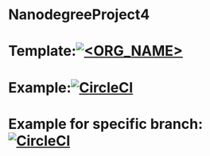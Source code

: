 # NanodegreeProject4
# Template:[![<ORG_NAME>](https://circleci.com/<VCS>/<ORG_NAME>/<PROJECT_NAME>.svg?style=svg)](<LINK>) 
# Example:[![CircleCI](https://circleci.com/gh/circleci/circleci-docs.svg?style=svg)](https://circleci.com/gh/circleci/circleci-docs) 
# Example for specific branch:[![CircleCI](https://circleci.com/gh/circleci/circleci-docs/tree/teesloane-patch-5.svg?style=svg)](https://circleci.com/gh/circleci/circleci-docs/?branch=teesloane-patch-5)
